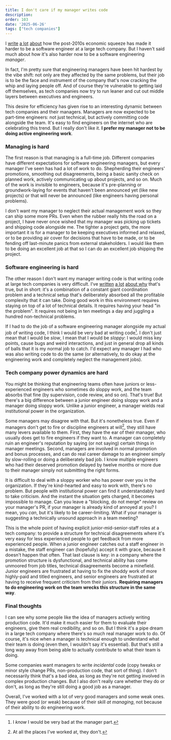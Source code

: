```yaml
---
title: I don't care if my manager writes code
description: 
order: 103
date: '2025-06-26'
tags: ["tech companies"]
---
```


I [write](/book) [a lot](/good-times-are-over) [about](/in-these-troubled-times) how the post-2010s economic squeeze has made it harder to be a software engineer at a large tech company. But I haven't said much about how it's also harder now to be a software engineering _manager_.

In fact, I'm pretty sure that engineering managers have been hit hardest by the vibe shift: not only are they affected by the same problems, but their job is to be the face and instrument of the company that's now cracking the whip and laying people off. And of course they're vulnerable to getting laid off themselves, as tech companies now try to run leaner and cut out middle layers between executives and engineers.

This desire for efficiency has given rise to an interesting dynamic between tech companies and their managers. Managers are now expected to be part-time engineers: not just technical, but actively committing code alongside the team. It's easy to find engineers on the internet who are celebrating this trend. But I really don't like it. **I prefer my manager not to be doing active engineering work**.

### Managing is hard

The first reason is that managing is a full-time job. Different companies have different expectations for software engineering managers, but every manager I've seen has had a lot of work to do. Shepherding their engineers' promotions, smoothing out disagreements, being a basic sanity check on planned work, actively communicating up about projects, and so on. Much of the work is invisible to engineers, because it's pre-planning or groundwork-laying for events that haven't been announced yet (like new projects) or that will never be announced (like engineers having personal problems).

I don't want my manager to neglect their actual management work so they can ship some more PRs. Even when the rubber really hits the road on a project, I have never once wished that my manager was picking up tickets and shipping code alongside me. The tighter a project gets, the more important it is for a manager to be keeping executives informed and relaxed, or to be providing air cover for decisions that have to be made, or to be fending off last-minute panics from external stakeholders. I would like them to be doing an excellent job at that so I can do an excellent job shipping the project.

### Software engineering is hard

The other reason I don't want my manager writing code is that writing code at large tech companies is very difficult. I've [written](/wicked-features) [a lot](/difficulty-in-big-tech) [about why](/pure-and-impure-engineering) that's true, but in short: it's a combination of a constant giant coordination problem and a technical setup that's deliberately absorbed all the profitable complexity that it can take. Doing good work in this environment requires staying on top of a lot of technical details. It requires having your head "in the problem". It requires not being in ten meetings a day and juggling a hundred non-technical problems.

If I had to do the job of a software engineering manager alongside my actual job of writing code, I think I would be very bad at writing code[^1]. I don't just mean that I would be _slow_, I mean that I would be _sloppy_: I would miss key points, cause bugs and weird interactions, and just in general drop all kinds of balls that it is my normal job to catch. I'd expect any manager I had who was also writing code to do the same (or alternatively, to do okay at the engineering work and completely neglect the management jobs).

### Tech company power dynamics are hard

You might be thinking that engineering teams often have juniors or less-experienced engineers who sometimes do sloppy work, and the team absorbs that fine (by supervision, code review, and so on). That's true! But there's a big difference between a junior engineer doing sloppy work and a manager doing sloppy work. Unlike a junior engineer, a manager wields real institutional power in the organization.

Some managers may disagree with that. But it's nonetheless true. Even if managers don't get to fire or discipline engineers at will[^2], they still have many levers available to them. First, they have the ear of their manager, who usually does get to fire engineers if they want to. A manager can completely ruin an engineer's reputation by saying (or not saying) certain things in manager meetings. Second, managers are involved in normal promotion and bonus processes, and can do real career damage to an engineer simply by slow-rolling or doing a deliberately bad job. I know multiple engineers who had their deserved promotion delayed by twelve months or more due to their manager simply not submitting the right forms.

It is difficult to deal with a sloppy worker who has power over you in the organization. If they're kind-hearted and easy to work with, there's no problem. But people with institutional power can find it understandably hard to take criticism. And the instant the situation gets charged, it becomes impossible to manage. Can you leave a "blocking, do not merge" review on your manager's PR, if your manager is already kind of annoyed at you? I mean, you _can_, but it's likely to be career-limiting. What if your manager is suggesting a technically unsound approach in a team meeting?

This is the whole point of having explicit junior-mid-senior-staff roles at a tech company: to provide a structure for technical disagreements where it's very easy for less experienced people to get feedback from more experienced people. When a junior engineer catches out a staff engineer in a mistake, the staff engineer can (hopefully) accept it with grace, because it doesn't happen that often. That last clause is key: in a company where the promotion structure is dysfunctional, and technical ability has come unmoored from job titles, technical disagreements become a minefield. Junior engineers are frustrated at having to fix the shoddy work of more highly-paid and titled engineers, and senior engineers are frustrated at having to receive frequent criticism from their juniors. **Requiring managers to do engineering work on the team wrecks this structure in the same way**.

### Final thoughts

I can see why some people like the idea of managers actively writing production code. It'd make it much easier for them to evaluate their engineers, give them real credibility, and so on. But I think it's a pipe dream in a large tech company where there's so much real manager work to do. Of course, it's nice when a manager is technical enough to understand what their team is doing (even then, I wouldn't say it's essential). But that's still a long way away from being able to actually contribute to what their team is doing.

Some companies want managers to write _incidental_ code (copy tweaks or minor style change PRs, non-production code, that sort of thing). I don't necessarily think that's a bad idea, as long as they're not getting involved in complex production changes. But I also don't really care whether they do or don't, as long as they're still doing a good job as a manager.

Overall, I've worked with a lot of very good managers and some weak ones. They were good (or weak) because of their skill _at managing_, not because of their ability to do engineering work.

[^1]: I _know_ I would be very bad at the manager part.

[^2]: At all the places I've worked at, they don't.